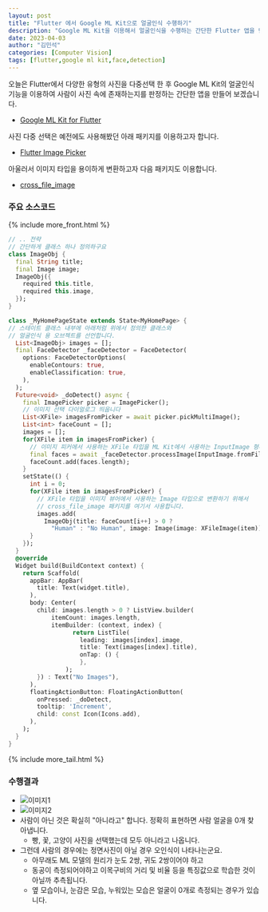 ```yaml
---
layout: post
title: "Flutter 에서 Google ML Kit으로 얼굴인식 수행하기"
description: "Google ML Kit을 이용해서 얼굴인식을 수행하는 간단한 Flutter 앱을 만들었습니다"
date: 2023-04-03
author: "김민석"
categories: [Computer Vision]
tags: [flutter,google ml kit,face,detection]
---
```

오늘은 Flutter에서 다양한 유형의 사진을 다중선택 한 후
Google ML Kit의 얼굴인식 기능을 이용하여 사람이 사진 속에 존재하는지를
판정하는 간단한 앱을 만들어 보겠습니다. 

- [Google ML Kit for Flutter](https://pub.dev/packages/google_ml_kit)

사진 다중 선택은 예전에도 사용해봤던 아래 패키지를 이용하고자 합니다.

- [Flutter Image Picker](https://pub.dev/packages/image_picker) 

아울러서 이미지 타입을 용이하게 변환하고자 다음 패키지도 이용합니다.
- [cross_file_image](https://pub.dev/packages/cross_file_image) 

### 주요 소스코드
{% include more_front.html %}
```dart
// .. 전략
// 간단하게 클래스 하나 정의하구요
class ImageObj {
  final String title;
  final Image image;
  ImageObj({
    required this.title,
    required this.image,
  });
}

class _MyHomePageState extends State<MyHomePage> {
// 스테이트 클래스 내부에 아래처럼 위에서 정의한 클래스와 
// 얼굴인식 용 오브젝트를 선언합니다.
  List<ImageObj> images = [];
  final FaceDetector _faceDetector = FaceDetector(
    options: FaceDetectorOptions(
      enableContours: true,
      enableClassification: true,
    ),
  );
  Future<void> _doDetect() async {
    final ImagePicker picker = ImagePicker();
    // 이미지 선택 다이얼로그 띄웁니다
    List<XFile> imagesFromPicker = await picker.pickMultiImage();
    List<int> faceCount = [];
    images = [];
    for(XFile item in imagesFromPicker) {
      // 이미지 피커에서 사용하는 XFile 타입을 ML Kit에서 사용하는 InputImage 형태로 변경
      final faces = await _faceDetector.processImage(InputImage.fromFilePath(item.path));
      faceCount.add(faces.length);
    }
    setState(() {
      int i = 0;
      for(XFile item in imagesFromPicker) {
        // XFile 타입을 이미지 뷰어에서 사용하는 Image 타입으로 변환하기 위해서
        // cross_file_image 패키지를 여기서 사용합니다.
        images.add(
          ImageObj(title: faceCount[i++] > 0 ? 
            "Human" : "No Human", image: Image(image: XFileImage(item))));
      }
    });
  }
  @override
  Widget build(BuildContext context) {
    return Scaffold(
      appBar: AppBar(
        title: Text(widget.title),
      ),
      body: Center(
        child: images.length > 0 ? ListView.builder(
            itemCount: images.length,
            itemBuilder: (context, index) {
                  return ListTile(
                    leading: images[index].image,
                    title: Text(images[index].title),
                    onTap: () {
                    },
                );
        }) : Text("No Images"),
      ),
      floatingActionButton: FloatingActionButton(
        onPressed: _doDetect,
        tooltip: 'Increment',
        child: const Icon(Icons.add),
      ), 
    );
  }
}
```
{% include more_tail.html %}

### 수행결과
- ![이미지1](https://reddol18.github.io/dev5min/images/20230403/1.png)
- ![이미지2](https://reddol18.github.io/dev5min/images/20230403/2.png)
- 사람이 아닌 것은 확실히 "아니라고" 합니다. 정확히 표현하면 사람 얼굴을 0개 찾아냅니다.
  - 빵, 꽃, 고양이 사진을 선택했는데 모두 아니라고 나옵니다.
- 그런데 사람의 경우에는 정면사진이 아닐 경우 오인식이 나타나는군요.
  - 아무래도 ML 모델의 원리가 눈도 2쌍, 귀도 2쌍이어야 하고
  - 동공이 측정되어야하고 이목구비의 거리 및 비율 등을 특징값으로 학습한 것이 아닐까 추측됩니다.
  - 옆 모습이나, 눈감은 모습, 누워있는 모습은 얼굴이 0개로 측정되는 경우가 있습니다.